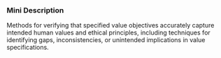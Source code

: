 ### Mini Description

Methods for verifying that specified value objectives accurately capture intended human values and ethical principles, including techniques for identifying gaps, inconsistencies, or unintended implications in value specifications.
